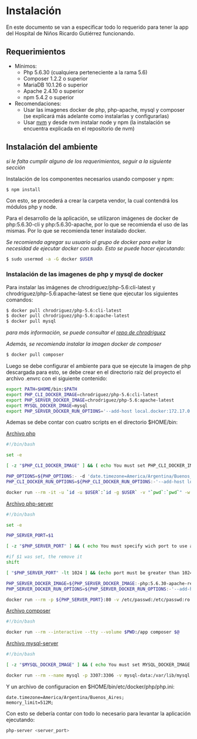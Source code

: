 # Instalación

En este documento se van a especificar todo lo requerido para tener la app del Hospital de Niños Ricardo Gutiérrez funcionando.

## Requerimientos
- Mínimos:
    - Php 5.6.30 (cualquiera perteneciente a la rama 5.6)
    - Composer 1.2.2 o superior
    - MariaDB 10.1.26 o superior
    - Apache 2.4.10 o superior
    - npm 5.4.2 o superior
- Recomendaciones:
    - Usar las imagenes docker de php, php-apache, mysql y composer (se explicará más adelante como instalarlas y configurarlas)
    - Usar [nvm](https://github.com/creationix/nvm) y desde nvm instalar node y npm (la instalación se encuentra explicada en el repositorio de nvm)

## Instalación del ambiente
_si le falta cumplir alguno de los requerimientos, seguir a la siguiente sección_

Instalación de los componentes necesarios usando composer y npm:
```bash
$ npm install
```

Con esto, se procederá a crear la carpeta vendor, la cual contendrá los módulos php y node.

Para el desarrollo de la aplicación, se utilizaron imágenes de docker de php:5.6.30-cli y php:5.6.30-apache, por lo que se recomienda el uso de las mismas. Por lo que se recomienda tener instalado docker.

_Se recomienda agregar su usuario al grupo de docker para evitar la necesidad de ejecutar docker con sudo. Esto se puede hacer ejecutando:_

```bash
$ sudo usermod -a -G docker $USER
```


### Instalación de las imagenes de php y mysql de docker


Para instalar las imágenes de chrodriguez/php-5.6:cli-latest y chrodriguez/php-5.6:apache-latest se tiene que ejecutar los siguientes comandos:

```bash
$ docker pull chrodriguez/php-5.6:cli-latest
$ docker pull chrodriguez/php-5.6:apache-latest
$ docker pull mysql
```
_para más información, se puede consultar el [repo de chrodriguez](https://hub.docker.com/r/chrodriguez/php-5.6/)_


_Además, se recomienda instalar la imagen docker de composer_

```bash
$ docker pull composer
```


Luego se debe configurar el ambiente para que se ejecute la imagen de php descargada para esto, se debe crear en el directorio raíz del proyecto el archivo .envrc con el siguiente contenido:

```bash
export PATH=$HOME/bin:$PATH
export PHP_CLI_DOCKER_IMAGE=chrodriguez/php-5.6:cli-latest
export PHP_SERVER_DOCKER_IMAGE=chrodriguez/php-5.6:apache-latest
export MYSQL_DOCKER_IMAGE=mysql
export PHP_SERVER_DOCKER_RUN_OPTIONS='--add-host local.docker:172.17.0.1 -e APACHE_RUN_USER=<your_username> -e APACHE_RUN_GROUP=<your_user_group> -v <your_home>/bin/etc/docker/php/php.ini:/usr/local/etc/php/conf.d/<your_user>.ini:ro'
```

Ademas se debe contar con cuatro scripts en el directorio $HOME/bin:

[Archivo php](https://gitlab.catedras.linti.unlp.edu.ar/proyecto2017/grupo5/snippets/2/raw?inline=false)
```bash
#!/bin/bash

set -e 

[ -z "$PHP_CLI_DOCKER_IMAGE" ] && ( echo You must set PHP_CLI_DOCKER_IMAGE environment variable ; exit 1)

PHP_OPTIONS=${PHP_OPTIONS:- -d 'date.timezone=America/Argentina/Buenos_Aires' -d memory_limit=512M}
PHP_CLI_DOCKER_RUN_OPTIONS=${PHP_CLI_DOCKER_RUN_OPTIONS:-'--add-host local.docker:172.17.0.1'}

docker run --rm -it -u `id -u $USER`:`id -g $USER` -v "`pwd`:`pwd`" -w "`pwd`" $PHP_CLI_DOCKER_RUN_OPTIONS $PHP_CLI_DOCKER_IMAGE $PHP_OPTIONS $@
```

[Archivo php-server](https://gitlab.catedras.linti.unlp.edu.ar/proyecto2017/grupo5/snippets/3/raw?inline=false)
```bash
#!/bin/bash

set -e 

PHP_SERVER_PORT=$1

[ -z "$PHP_SERVER_PORT" ] && ( echo You must specify wich port to use as parameter; exit 1)

#if $1 was set, the remove it
shift

[ "$PHP_SERVER_PORT" -lt 1024 ] && (echo port must be greater than 1024; exit 1)

PHP_SERVER_DOCKER_IMAGE=${PHP_SERVER_DOCKER_IMAGE:-php:5.6.30-apache-rewrite} # Imagen nueva generada
PHP_SERVER_DOCKER_RUN_OPTIONS=${PHP_SERVER_DOCKER_RUN_OPTIONS:-'--add-host local.docker:172.17.0.1'}

docker run --rm -p ${PHP_SERVER_PORT}:80 -v /etc/passwd:/etc/passwd:ro -v /etc/group:/etc/group:ro -v "`pwd`:`pwd`" -e "APACHE_DOCUMENT_ROOT=`pwd`" -w "`pwd`" $PHP_SERVER_DOCKER_RUN_OPTIONS $PHP_SERVER_DOCKER_IMAGE $@
```

[Archivo composer](https://gitlab.catedras.linti.unlp.edu.ar/proyecto2017/grupo5/snippets/4/raw?inline=false)
```bash
#!/bin/bash

docker run --rm --interactive --tty --volume $PWD:/app composer $@
```

[Archivo mysql-server](https://gitlab.catedras.linti.unlp.edu.ar/proyecto2017/grupo5/snippets/5/raw?inline=false)
```bash
#!/bin/bash

[ -z "$MYSQL_DOCKER_IMAGE" ] && ( echo You must set MYSQL_DOCKER_IMAGE environment variable ; exit 1)

docker run --rm --name mysql -p 3307:3306 -v mysql-data:/var/lib/mysql -e MYSQL_ROOT_PASSWORD='lucas' -d $MYSQL_DOCKER_IMAGE $@
```

Y un archivo de configuracion en $HOME/bin/etc/docker/php/php.ini:
```
date.timezone=America/Argentina/Buenos_Aires;
memory_limit=512M;
```

Con esto se debería contar con todo lo necesario para levantar la aplicación ejecutando:

```bash
php-server <server_port>
```